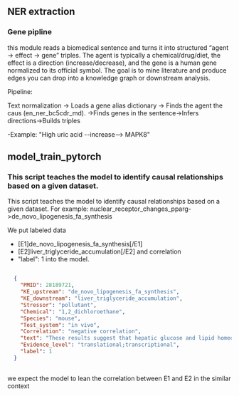 ## NER extraction

###  Gene pipline 

this module reads a biomedical sentence and turns it into structured “agent → effect → gene” triples. 
The agent is typically a chemical/drug/diet, the effect is a direction (increase/decrease), and the gene is a human gene normalized to its official symbol. 
The goal is to mine literature and produce edges you can drop into a knowledge graph or downstream analysis.

Pipeline:

Text normalization -> Loads a  gene alias dictionary -> Finds the agent  the caus (en_ner_bc5cdr_md). ->Finds genes in the sentence->Infers directions->Builds triples

-Example:  "High uric acid  --increase-->  MAPK8"

## model_train_pytorch
###  This script teaches the model to identify causal relationships based on a given dataset. 
This script teaches the model to identify causal relationships based on a given dataset. For example:
nuclear_receptor_changes_pparg->de_novo_lipogenesis_fa_synthesis

We put labeled data 
- [E1]de_novo_lipogenesis_fa_synthesis[/E1] 
- [E2]liver_triglyceride_accumulation[/E2]
  and correlation 
 - "label": 1
  into the model.


```json

  {
    "PMID": 28189721,
    "KE_upstream": "de_novo_lipogenesis_fa_synthesis",
    "KE_downstream": "liver_triglyceride_accumulation",
    "Stressor": "pollutant",
    "Chemical": "1,2_dichloroethane",
    "Species": "mouse",
    "Test_system": "in vivo",
    "Correlation": "negative correlation",
    "text": "These results suggest that hepatic glucose and lipid homeostasis are impaired by 1,2-DCE exposure via down-regulation of PYGL and G6PC expression, which may be primarily mediated by the 2-chloroacetic acid-activated Akt1 pathway. [E1]de_novo_lipogenesis_fa_synthesis[/E1] decreases [E2]liver_triglyceride_accumulation[/E2]. [E1]de_novo_lipogenesis_fa_synthesis[/E1] decreases [E2]liver_triglyceride_accumulation[/E2].",
    "Evidence_level": "translational;transcriptional",
    "label": 1
  }
  
  ```
  
  we expect the model to lean the correlation between E1 and E2 in the similar context
